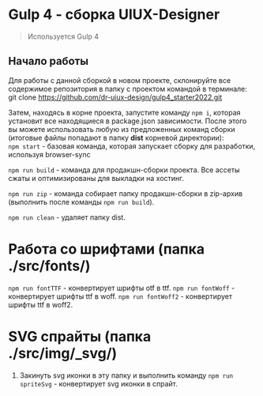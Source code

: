 # Gulp 4 - сборка UIUX-Designer

> Используется Gulp 4

## Начало работы

Для работы с данной сборкой в новом проекте, склонируйте все содержимое репозитория в папку с проектом командой в терминале: <br>
git clone https://github.com/dr-uiux-design/gulp4_starter2022.git

Затем, находясь в корне проекта, запустите команду `npm i`, которая установит все находящиеся в package.json зависимости.
После этого вы можете использовать любую из предложенных команд сборки (итоговые файлы попадают в папку **dist** корневой директории): <br>
`npm start` - базовая команда, которая запускает сборку для разработки, используя browser-sync

`npm run build` - команда для продакшн-сборки проекта. Все ассеты сжаты и оптимизированы для выкладки на хостинг.

`npm run zip` - команда собирает папку продакшн-сборки в zip-архив (выполнить после команды `npm run build`).

`npm run clean` - удаляет папку dist.

# Работа со шрифтами (папка ./src/fonts/)

`npm run fontTTF` - конвертирует шрифты otf в ttf.
`npm run fontWoff` - конвертирует шрифты ttf в woff.
`npm run fontWoff2` - конвертирует шрифты ttf в woff2.

# SVG спрайты (папка ./src/img/\_svg/)

1. Закинуть svg иконки в эту папку и выполнить команду
   `npm run spriteSvg` - конвертирует svg иконки в спрайт.
